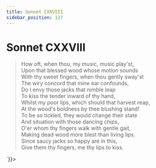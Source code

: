 ```yaml
---
title: Sonnet CXXVIII
sidebar_position: 127
---
```

<div dangerouslySetInnerHTML={{__html: `<div><HTML><HEAD><TITLE>Sonnet CXXVIII</TITLE></HEAD>
<BODY><H1>Sonnet CXXVIII</H1>

<BLOCKQUOTE>How oft, when thou, my music, music play'st,<BR>
Upon that blessed wood whose motion sounds<BR>
With thy sweet fingers, when thou gently sway'st<BR>
The wiry concord that mine ear confounds,<BR>
Do I envy those jacks that nimble leap<BR>
To kiss the tender inward of thy hand,<BR>
Whilst my poor lips, which should that harvest reap,<BR>
At the wood's boldness by thee blushing stand!<BR>
To be so tickled, they would change their state<BR>
And situation with those dancing chips,<BR>
O'er whom thy fingers walk with gentle gait,<BR>
Making dead wood more blest than living lips.<BR>
  Since saucy jacks so happy are in this,<BR>
  Give them thy fingers, me thy lips to kiss.<BR>
</BLOCKQUOTE>

</BODY></HTML>
</div>`}}></div>